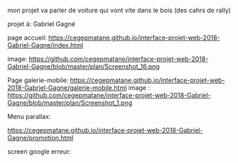 mon projet va parler de voiture qui vont vite dans le bois (des cahrs de rally)


projet à: Gabriel Gagné 

page accueil:
https://cegepmatane.github.io/interface-projet-web-2018-Gabriel-Gagne/index.html

image:
https://github.com/cegepmatane/interface-projet-web-2018-Gabriel-Gagne/blob/master/plan/Screenshot_16.png

Page galerie-mobile:
https://cegepmatane.github.io/interface-projet-web-2018-Gabriel-Gagne/galerie-mobile.html
image :
https://github.com/cegepmatane/interface-projet-web-2018-Gabriel-Gagne/blob/master/plan/Screenshot_1.png

Menu parallax:


https://cegepmatane.github.io/interface-projet-web-2018-Gabriel-Gagne/promotion.html


screen google erreur:

